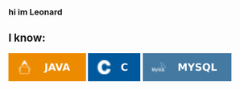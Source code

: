 <!-- 👋 Hi, I’m @thundermars
- 👀 I’m interested in ...
- 🌱 I’m currently learning ...
- 💞️ I’m looking to collaborate on ...
- 📫 How to reach me ...
- 😄 Pronouns: ...
- ⚡ Fun fact: ...-->

### hi im Leonard 

## I know:
![Java](images/Java.svg)
![C](images/C.svg)
![MySQL](images/MySQL.svg)

<!---
thundermars/thundermars is a ✨ special ✨ repository because its `README.md` (this file) appears on your GitHub profile.
You can click the Preview link to take a look at your changes.
--->
